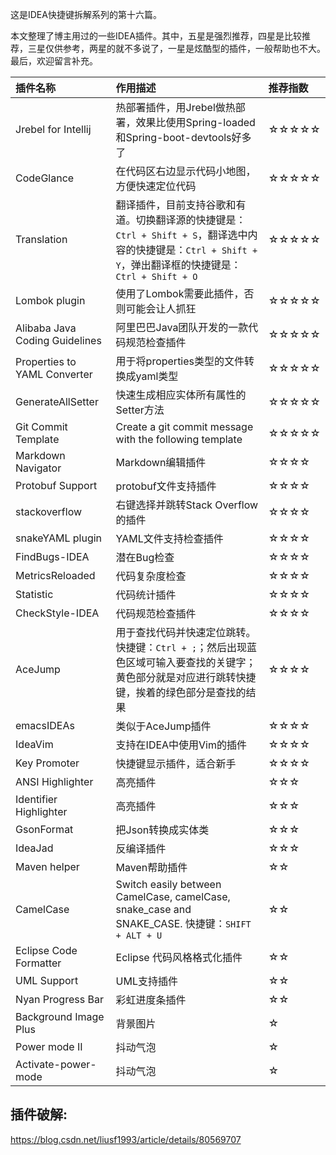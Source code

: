 这是IDEA快捷键拆解系列的第十六篇。

本文整理了博主用过的一些IDEA插件。其中，五星是强烈推荐，四星是比较推荐，三星仅供参考，两星的就不多说了，一星是炫酷型的插件，一般帮助也不大。最后，欢迎留言补充。

| 插件名称 | 作用描述 | 推荐指数 |
| :--- | :--- | :--- |
| Jrebel for Intellij | 热部署插件，用Jrebel做热部署，效果比使用Spring-loaded和Spring-boot-devtools好多了 | ☆☆☆☆☆ |
| CodeGlance | 在代码区右边显示代码小地图，方便快速定位代码 | ☆☆☆☆☆ |
| Translation | 翻译插件，目前支持谷歌和有道。切换翻译源的快捷键是：`Ctrl + Shift + S`，翻译选中内容的快捷键是：`Ctrl + Shift + Y`，弹出翻译框的快捷键是：`Ctrl + Shift + O` | ☆☆☆☆☆ |
| Lombok plugin | 使用了Lombok需要此插件，否则可能会让人抓狂 | ☆☆☆☆☆ |
| Alibaba Java Coding Guidelines | 阿里巴巴Java团队开发的一款代码规范检查插件 | ☆☆☆☆☆ |
| Properties to YAML Converter | 用于将properties类型的文件转换成yaml类型 | ☆☆☆☆☆ |
| GenerateAllSetter | 快速生成相应实体所有属性的Setter方法 | ☆☆☆☆☆ |
| Git Commit Template | Create a git commit message with the following template | ☆☆☆☆☆ |
| Markdown Navigator | Markdown编辑插件 | ☆☆☆☆ |
| Protobuf Support | protobuf文件支持插件 | ☆☆☆☆ |
| stackoverflow | 右键选择并跳转Stack Overflow的插件 | ☆☆☆☆ |
| snakeYAML plugin | YAML文件支持检查插件 | ☆☆☆☆ |
| FindBugs-IDEA | 潜在Bug检查 | ☆☆☆☆ |
| MetricsReloaded | 代码复杂度检查 | ☆☆☆☆ |
| Statistic | 代码统计插件 | ☆☆☆☆ |
| CheckStyle-IDEA | 代码规范检查插件 | ☆☆☆☆ |
| AceJump | 用于查找代码并快速定位跳转。快捷键：`Ctrl + ;`；然后出现蓝色区域可输入要查找的关键字；黄色部分就是对应进行跳转快捷键，挨着的绿色部分是查找的结果 | ☆☆☆☆ |
| emacsIDEAs | 类似于AceJump插件 | ☆☆☆☆ |
| IdeaVim | 支持在IDEA中使用Vim的插件 | ☆☆☆☆ |
| Key Promoter | 快捷键显示插件，适合新手 | ☆☆☆☆ |
| ANSI Highlighter | 高亮插件 | ☆☆☆ |
| Identifier Highlighter | 高亮插件 | ☆☆☆ |
| GsonFormat | 把Json转换成实体类 | ☆☆☆ |
| IdeaJad | 反编译插件 | ☆☆☆ |
| Maven helper | Maven帮助插件 | ☆☆ |
| CamelCase | Switch easily between CamelCase, camelCase, snake\_case and SNAKE\_CASE. 快捷键：`SHIFT + ALT + U` | ☆☆ |
| Eclipse Code Formatter | Eclipse 代码风格格式化插件 | ☆☆ |
| UML Support | UML支持插件 | ☆☆ |
| Nyan Progress Bar | 彩虹进度条插件 | ☆☆ |
| Background Image Plus | 背景图片 | ☆ |
| Power mode II | 抖动气泡 | ☆ |
| Activate-power-mode | 抖动气泡 | ☆ |

## 插件破解:

https://blog.csdn.net/liusf1993/article/details/80569707



